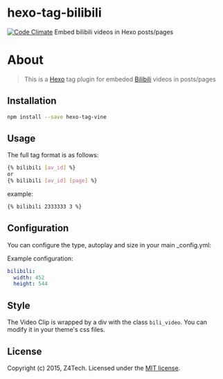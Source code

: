 # hexo-tag-bilibili
[![Code Climate](https://codeclimate.com/github/Z4Tech/hexo-tag-bilibili/badges/gpa.svg)](https://codeclimate.com/github/Z4Tech/hexo-tag-bilibili)
Embed bilibili videos in Hexo posts/pages

# About
> This is a [Hexo](http://hexo.io/) tag plugin for embeded  [Bilibili](http://bilibili.com/) videos in posts/pages

## Installation
```bash
npm install --save hexo-tag-vine
```
## Usage
The full tag format is as follows:
```bash
{% bilibili [av_id] %}
or
{% bilibili [av_id] [page] %}
```
example:
```bash
{% bilibili 2333333 3 %}
```

## Configuration
You can configure the type, autoplay and size in your main _config.yml:

Example configuration:
```yml
bilibili:
  width: 452
  height: 544
```

## Style
The Video Clip is wrapped by a div with the class `bili_video`. You can modify it in your theme's css files.

## License

Copyright (c) 2015, Z4Tech. Licensed under the [MIT license](LICENSE).
